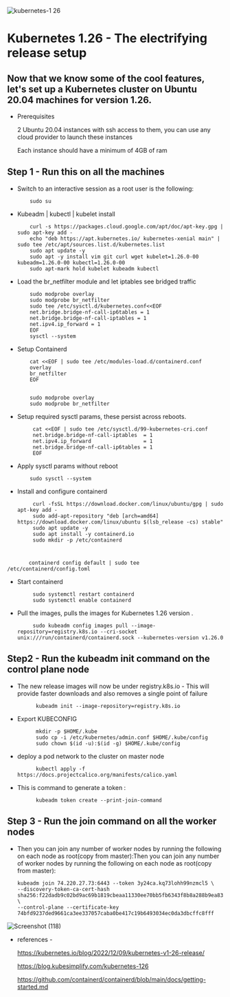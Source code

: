 


![kubernetes-1 26](https://user-images.githubusercontent.com/120181043/209433967-00b5546a-d9a2-4ecf-a827-9c2dc81c4778.png)
# Kubernetes 1.26 - The electrifying release setup

## Now that we know some of the cool features, let's set up a Kubernetes cluster on Ubuntu 20.04 machines for version 1.26.

- Prerequisites

  2 Ubuntu 20.04 instances with ssh access to them, you can use any cloud provider to launch these instances

  Each instance should have a minimum of 4GB of ram
## Step 1 - Run this on all the machines
- Switch to an interactive session as a root user is the following:
          
          sudo su
- Kubeadm | kubectl | kubelet install
          
          curl -s https://packages.cloud.google.com/apt/doc/apt-key.gpg | sudo apt-key add -
          echo "deb https://apt.kubernetes.io/ kubernetes-xenial main" | sudo tee /etc/apt/sources.list.d/kubernetes.list
          sudo apt update -y
          sudo apt -y install vim git curl wget kubelet=1.26.0-00 kubeadm=1.26.0-00 kubectl=1.26.0-00
          sudo apt-mark hold kubelet kubeadm kubectl

- Load the br_netfilter module and let iptables see bridged traffic
          
          sudo modprobe overlay
          sudo modprobe br_netfilter
          sudo tee /etc/sysctl.d/kubernetes.conf<<EOF
          net.bridge.bridge-nf-call-ip6tables = 1
          net.bridge.bridge-nf-call-iptables = 1
          net.ipv4.ip_forward = 1
          EOF
          sysctl --system

- Setup Containerd

          cat <<EOF | sudo tee /etc/modules-load.d/containerd.conf
          overlay
          br_netfilter
          EOF


          sudo modprobe overlay
          sudo modprobe br_netfilter

- Setup required sysctl params, these persist across reboots.
         
           cat <<EOF | sudo tee /etc/sysctl.d/99-kubernetes-cri.conf
           net.bridge.bridge-nf-call-iptables  = 1
           net.ipv4.ip_forward                 = 1
           net.bridge.bridge-nf-call-ip6tables = 1
           EOF

-  Apply sysctl params without reboot
         
           sudo sysctl --system

- Install and configure containerd 

           curl -fsSL https://download.docker.com/linux/ubuntu/gpg | sudo apt-key add -
           sudo add-apt-repository "deb [arch=amd64] https://download.docker.com/linux/ubuntu $(lsb_release -cs) stable"
           sudo apt update -y
           sudo apt install -y containerd.io
           sudo mkdir -p /etc/containerd

#  
           containerd config default | sudo tee /etc/containerd/config.toml

- Start containerd

           sudo systemctl restart containerd
           sudo systemctl enable containerd
- Pull the images, pulls the images for Kubernetes 1.26 version .

           sudo kubeadm config images pull --image-repository=registry.k8s.io --cri-socket unix:///run/containerd/containerd.sock --kubernetes-version v1.26.0

## Step2 - Run the kubeadm init command on the control plane node

- The new release images will now be under registry.k8s.io - This will provide faster downloads and also removes a single point of failure

            kubeadm init --image-repository=registry.k8s.io

- Export KUBECONFIG 

            mkdir -p $HOME/.kube
            sudo cp -i /etc/kubernetes/admin.conf $HOME/.kube/config
            sudo chown $(id -u):$(id -g) $HOME/.kube/config

- deploy a pod network to the cluster on master node

            kubectl apply -f https://docs.projectcalico.org/manifests/calico.yaml 

- This is command to generate a token :

            kubeadm token create --print-join-command
## Step 3 - Run the join command on all the worker nodes
- Then you can join any number of worker nodes by running the following on each node as root(copy from master):Then you can join any number of worker nodes by running the following on each node as root(copy from master):
  
      kubeadm join 74.220.27.73:6443 --token 3y24ca.kq73lohh99nzmcl5 \
      --discovery-token-ca-cert-hash sha256:f22dadb9c02bd9ac69b1819cbeaa11330ee70bb5fb6343f8b8a288b9ea83b00f \
      --control-plane --certificate-key 74bfd9237ded9661ca3ee337057caba0be417c19b6493034ec0da3dbcffc8fff
 
 ![Screenshot (118)](https://user-images.githubusercontent.com/120181043/209434695-75258ab9-742a-44fb-adb9-81c5de716b66.png)


- references - 

  https://kubernetes.io/blog/2022/12/09/kubernetes-v1-26-release/

  https://blog.kubesimplify.com/kubernetes-126
  
  https://github.com/containerd/containerd/blob/main/docs/getting-started.md
